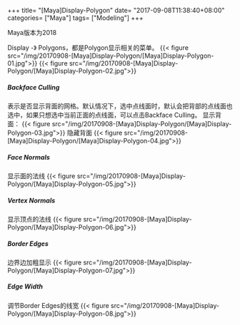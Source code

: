 +++
title= "[Maya]Display-Polygon"
date= "2017-09-08T11:38:40+08:00"
categories= ["Maya"]
tags= ["Modeling"]
+++

Maya版本为2018

Display -》 Polygons，都是Polygon显示相关的菜单。
{{< figure src="/img/20170908-[Maya]Display-Polygon/[Maya]Display-Polygon-01.jpg">}}
{{< figure src="/img/20170908-[Maya]Display-Polygon/[Maya]Display-Polygon-02.jpg">}}

##### Backface Culling
表示是否显示背面的网格。默认情况下，选中点线面时，默认会把背部的点线面也选中，如果只想选中当前正面的点线面，可以点击Backface Culling。
显示背面：
{{< figure src="/img/20170908-[Maya]Display-Polygon/[Maya]Display-Polygon-03.jpg">}}
隐藏背面
{{< figure src="/img/20170908-[Maya]Display-Polygon/[Maya]Display-Polygon-04.jpg">}}

##### Face Normals
显示面的法线
{{< figure src="/img/20170908-[Maya]Display-Polygon/[Maya]Display-Polygon-05.jpg">}}

##### Vertex Normals
显示顶点的法线
{{< figure src="/img/20170908-[Maya]Display-Polygon/[Maya]Display-Polygon-06.jpg">}}

##### Border Edges
边界边加粗显示
{{< figure src="/img/20170908-[Maya]Display-Polygon/[Maya]Display-Polygon-07.jpg">}}

##### Edge Width
调节Border Edges的线宽
{{< figure src="/img/20170908-[Maya]Display-Polygon/[Maya]Display-Polygon-08.jpg">}}